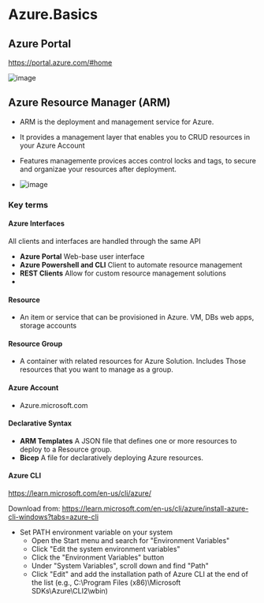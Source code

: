 # Azure.Basics

## Azure Portal
https://portal.azure.com/#home

![image](https://github.com/rafaelxoliolab/Azure.Basics/assets/63336526/93454be2-3ef6-4d34-a44f-66321d20952d)



## Azure Resource Manager (ARM)
- ARM is the deployment and management service for Azure.
- It provides a management layer that enables you to CRUD resources in your Azure Account
- Features managemente provices acces control locks and tags, to secure and organizae your resources after deployment.

- ![image](https://github.com/rafaelxoliolab/Azure.Basics/assets/63336526/63fd75ce-f56f-4099-bcbd-7a22d27ed051)

### Key terms

#### Azure Interfaces

All clients and interfaces are handled through the same API
- __Azure Portal__ Web-base user interface
- __Azure Powershell and CLI__ Client to automate resource management
- __REST Clients__ Allow for custom resource management solutions
- 
#### Resource
- An item or service that can be provisioned in Azure. VM, DBs web apps, storage accounts

#### Resource Group
- A container with related resources for Azure Solution. Includes Those resources that you want to manage as a group.

#### Azure Account
- Azure.microsoft.com

#### Declarative Syntax

- __ARM Templates__ A JSON file that defines one or more resources to deploy to a Resource group.
- __Bicep__ A file for declaratively deploying Azure resources.

#### Azure CLI

https://learn.microsoft.com/en-us/cli/azure/

Download from:
https://learn.microsoft.com/en-us/cli/azure/install-azure-cli-windows?tabs=azure-cli

- Set PATH environment variable on your system
  - Open the Start menu and search for "Environment Variables"
  - Click "Edit the system environment variables"
  - Click the "Environment Variables" button
  - Under "System Variables", scroll down and find "Path"
  - Click "Edit" and add the installation path of Azure CLI at the end of the list (e.g., C:\Program Files (x86)\Microsoft SDKs\Azure\CLI2\wbin)




